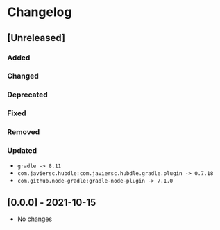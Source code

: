 # Changelog

## [Unreleased]

### Added

### Changed

### Deprecated

### Fixed

### Removed

### Updated

- `gradle -> 8.11`
- `com.javiersc.hubdle:com.javiersc.hubdle.gradle.plugin -> 0.7.18`
- `com.github.node-gradle:gradle-node-plugin -> 7.1.0`

## [0.0.0] - 2021-10-15

- No changes
